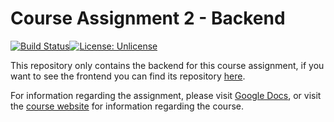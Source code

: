 # Course Assignment 2 - Backend

[![Build Status](https://travis-ci.com/nicklasanielsen/Course-Assignment-2-Backend.svg?token=zgehqy9DRGP96w5Nrecw&branch=main)](https://travis-ci.com/nicklasanielsen/Course-Assignment-2-Backend)[![License: Unlicense](https://img.shields.io/badge/license-Unlicense-blue.svg)](https://github.com/nicklasanielsen/Course-Assignment-2-Backend/blob/main/LICENSE)

This repository only contains the backend for this course assignment, if you want to see the frontend you can find its repository [here](https://github.com/nicklasanielsen/Course-Assignment-2-Frontend).

For information regarding the assignment, please visit [Google Docs](https://docs.google.com/document/d/1CsaoI4vLv0QqZdfZDlsHkJtqT8YX_32sKxVxDGUY9E8/edit), or visit the [course website](https://dat-fall2020.netlify.app/Flow-3/) for information regarding the course.
